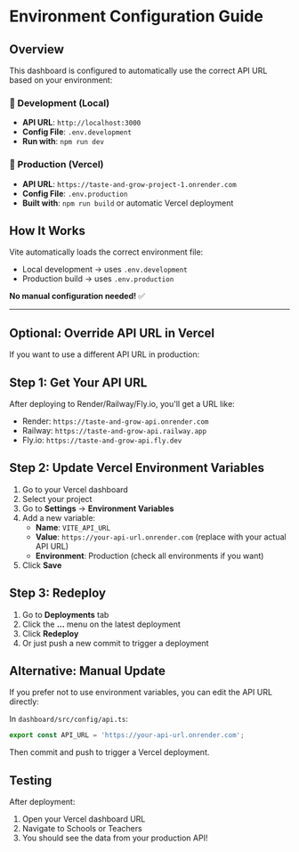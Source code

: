 # Environment Configuration Guide

## Overview

This dashboard is configured to automatically use the correct API URL based on your environment:

### 🔧 Development (Local)
- **API URL**: `http://localhost:3000`
- **Config File**: `.env.development`
- **Run with**: `npm run dev`

### 🚀 Production (Vercel)
- **API URL**: `https://taste-and-grow-project-1.onrender.com`
- **Config File**: `.env.production`
- **Built with**: `npm run build` or automatic Vercel deployment

## How It Works

Vite automatically loads the correct environment file:
- Local development → uses `.env.development`
- Production build → uses `.env.production`

**No manual configuration needed!** ✅

---

## Optional: Override API URL in Vercel

If you want to use a different API URL in production:

## Step 1: Get Your API URL

After deploying to Render/Railway/Fly.io, you'll get a URL like:
- Render: `https://taste-and-grow-api.onrender.com`
- Railway: `https://taste-and-grow-api.railway.app`
- Fly.io: `https://taste-and-grow-api.fly.dev`

## Step 2: Update Vercel Environment Variables

1. Go to your Vercel dashboard
2. Select your project
3. Go to **Settings** → **Environment Variables**
4. Add a new variable:
   - **Name**: `VITE_API_URL`
   - **Value**: `https://your-api-url.onrender.com` (replace with your actual API URL)
   - **Environment**: Production (check all environments if you want)
5. Click **Save**

## Step 3: Redeploy

1. Go to **Deployments** tab
2. Click the **...** menu on the latest deployment
3. Click **Redeploy**
4. Or just push a new commit to trigger a deployment

## Alternative: Manual Update

If you prefer not to use environment variables, you can edit the API URL directly:

In `dashboard/src/config/api.ts`:
```typescript
export const API_URL = 'https://your-api-url.onrender.com';
```

Then commit and push to trigger a Vercel deployment.

## Testing

After deployment:
1. Open your Vercel dashboard URL
2. Navigate to Schools or Teachers
3. You should see the data from your production API!

